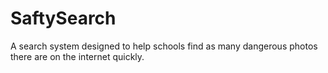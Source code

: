 # SaftySearch
A search system designed to help schools find as many dangerous photos there are on the internet quickly. 
